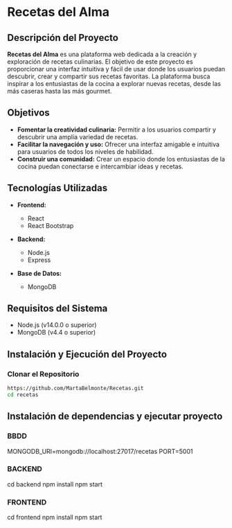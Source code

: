 # Recetas del Alma

## Descripción del Proyecto

**Recetas del Alma** es una plataforma web dedicada a la creación y exploración de recetas culinarias. El objetivo de este proyecto es proporcionar una interfaz intuitiva y fácil de usar donde los usuarios puedan descubrir, crear y compartir sus recetas favoritas. La plataforma busca inspirar a los entusiastas de la cocina a explorar nuevas recetas, desde las más caseras hasta las más gourmet.

## Objetivos

- **Fomentar la creatividad culinaria:** Permitir a los usuarios compartir y descubrir una amplia variedad de recetas.
- **Facilitar la navegación y uso:** Ofrecer una interfaz amigable e intuitiva para usuarios de todos los niveles de habilidad.
- **Construir una comunidad:** Crear un espacio donde los entusiastas de la cocina puedan conectarse e intercambiar ideas y recetas.

## Tecnologías Utilizadas

- **Frontend:**
  - React
  - React Bootstrap

- **Backend:**
  - Node.js
  - Express

- **Base de Datos:**
  - MongoDB

## Requisitos del Sistema

- Node.js (v14.0.0 o superior)
- MongoDB (v4.4 o superior)

## Instalación y Ejecución del Proyecto

### Clonar el Repositorio

```bash
https://github.com/MartaBelmonte/Recetas.git
cd recetas
```

## Instalación de dependencias y ejecutar proyecto

### BBDD

MONGODB_URI=mongodb://localhost:27017/recetas
PORT=5001

### BACKEND

cd backend
npm install
npm start

### FRONTEND

cd frontend
npm install
npm start
